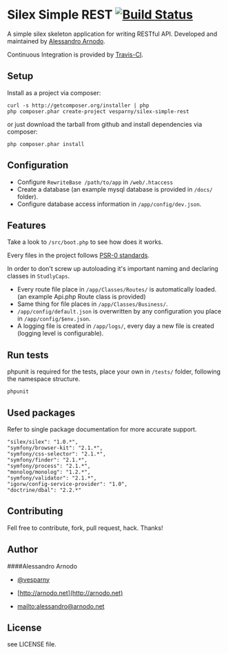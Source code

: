 # Silex Simple REST [![Build Status](https://secure.travis-ci.org/vesparny/silex-simple-rest.png)](http://travis-ci.org/vesparny/silex-simple-rest)

A simple silex skeleton application for writing RESTful API. Developed and maintained by [Alessandro Arnodo](https://alessandro.arnodo.net).

Continuous Integration is provided by [Travis-CI](http://travis-ci.org/).

## Setup

Install as a project via composer:

    curl -s http://getcomposer.org/installer | php
    php composer.phar create-project vesparny/silex-simple-rest
    
or just download the tarball from github and install dependencies via composer:

    php composer.phar install

## Configuration

- Configure `RewriteBase /path/to/app` in `/web/.htaccess`
- Create a database (an example mysql database is provided in `/docs/` folder).
- Configure database access information in `/app/config/dev.json`.

## Features

Take a look to `/src/boot.php` to see how does it works.

Every files in the project follows [PSR-0 standards](https://github.com/php-fig/fig-standards/blob/master/accepted/PSR-0.md).

In order to don't screw up autoloading it's important naming and declaring classes in `StudlyCaps`.

- Every route file place in `/app/Classes/Routes/` is automatically loaded. (an example Api.php Route class is provided)
- Same thing for file places in `/app/Classes/Business/`.
- `/app/config/default.json` is overwritten by any configuration you place in `/app/config/$env.json`.
- A logging file is created in `/app/logs/`, every day a new file is created (logging level is configurable).

## Run tests

phpunit is required for the tests, place your own in `/tests/` folder, following the namespace structure.

	phpunit

## Used packages

Refer to single package documentation for more accurate support.

	"silex/silex": "1.0.*",
    "symfony/browser-kit": "2.1.*",
    "symfony/css-selector": "2.1.*",
    "symfony/finder": "2.1.*",
    "symfony/process": "2.1.*",
    "monolog/monolog": "1.2.*",
    "symfony/validator": "2.1.*",
    "igorw/config-service-provider": "1.0",
	"doctrine/dbal": "2.2.*"

## Contributing

Fell free to contribute, fork, pull request, hack. Thanks!

## Author

####Alessandro Arnodo

+	[@vesparny](https://twitter.com/vesparny)

+	[http://arnodo.net](http://arnodo.net)

+	<mailto:alessandro@arnodo.net>

## License

see LICENSE file.